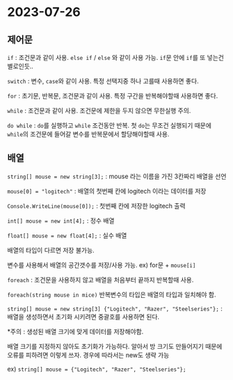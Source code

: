 # 2023-07-26

## 제어문

`if` : 조건문과 같이 사용. `else if` / `else` 와 같이 사용 가능. `if`문 안에 `if`를 또 넣는건 별로인듯..

`switch` : 변수, `case`와 같이 사용. 특정 선택지중 하나 고를때 사용하면 좋다.

`for` : 초기문, 반복문, 조건문과 같이 사용. 특정 구간을 반복해야할때 사용하면 좋다.

`while` : 조건문과 같이 사용. 조건문에 제한을 두지 않으면 무한실행 주의.

`do while` : `do`를 실행하고 `while` 조건동안 반복. 첫 `do`는 무조건 실행되기 때문에 `while`의 조건문에 들어갈 변수를 반복문에서 할당해야할때 사용.



## 배열

`string[] mouse = new string[3];` : mouse 라는 이름을 가진 3칸짜리 배열을 선언

`mouse[0] = "logitech"` : 배열의 첫번째 칸에 logitech 이라는 데이터를 저장

`Console.WriteLine(mouse[0]);` : 첫번째 칸에 저장한 logitech 출력

`int[] mouse = new int[4];` : 정수 배열

`float[] mouse = new float[4];` : 실수 배열

배열의 타입이 다르면 저장 불가능.

변수를 사용해서 배열의 공간갯수를 저장/사용 가능. ex) for문 + `mouse[i]`

`foreach` : 조건문을 사용하지 않고 배열을 처음부터 끝까지 반복할때 사용.

`foreach(string mouse in mice)` 반복변수의 타입은 배열의 타입과 일치해야 함.

`string[] mouse = new string[3] {"Logitech", "Razer", "Steelseries"};` : 배열을 생성하면서 초기화 시키려면 중괄호를 사용하면 된다.

*주의 : 생성된 배열 크기에 맞게 데이터를 저장해야함.

배열 크기를 지정하지 않아도 초기화가 가능하다. 알아서 방 크기도 만들어지기 때문에 오류를 피하려면 이렇게 쓰자. 경우에 따라서는 new도 생략 가능

ex) `string[] mouse = {"Logitech", "Razer", "Steelseries"};`
